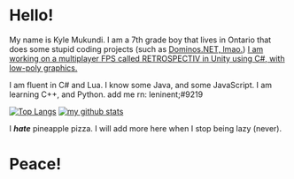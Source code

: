 # Hello!

My name is Kyle Mukundi. I am a 7th grade boy that lives in Ontario that does some stupid coding projects (such as [Dominos.NET, lmao.](https://www.github.com/TheBonelessAlien/Dominos.NET))
[I am working on a multiplayer FPS called RETROSPECTIV in Unity using C#, with low-poly graphics. ](https://www.retrospectivgame.com)

I am fluent in C# and Lua.
I know some Java, and some JavaScript.
I am learning C++, and Python.
add me rn: leninent;#9219


[![Top Langs](https://github-readme-stats.vercel.app/api/top-langs/?username=anuraghazra)](https://github.com/anuraghazra/github-readme-stats)
[![my github stats](https://github-readme-stats.vercel.app/api?username=TheBonelessAlien)](https://github.com/anuraghazra/github-readme-stats)


I ***hate*** pineapple pizza.
I will add more here when I stop being lazy (never).




# Peace!
